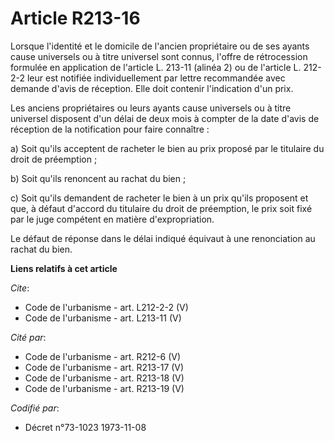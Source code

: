 # Article R213-16

Lorsque l'identité et le domicile de l'ancien propriétaire ou de ses ayants cause universels ou à titre universel sont
connus, l'offre de rétrocession formulée en application de l'article L. 213-11 (alinéa 2) ou de l'article L. 212-2-2 leur est
notifiée individuellement par lettre recommandée avec demande d'avis de réception. Elle doit contenir l'indication d'un
prix. 

Les anciens propriétaires ou leurs ayants cause universels ou à titre universel disposent d'un délai de deux mois à compter
de la date d'avis de réception de la notification pour faire connaître : 

a) Soit qu'ils acceptent de racheter le bien au prix proposé par le titulaire du droit de préemption ; 

b) Soit qu'ils renoncent au rachat du bien ; 

c) Soit qu'ils demandent de racheter le bien à un prix qu'ils proposent et que, à défaut d'accord du titulaire du droit de
préemption, le prix soit fixé par le juge compétent en matière d'expropriation. 

Le défaut de réponse dans le délai indiqué équivaut à une renonciation au rachat du bien.

**Liens relatifs à cet article**

_Cite_:

  - Code de l'urbanisme - art. L212-2-2 (V)
  - Code de l'urbanisme - art. L213-11 (V)

_Cité par_:

  - Code de l'urbanisme - art. R212-6 (V)
  - Code de l'urbanisme - art. R213-17 (V)
  - Code de l'urbanisme - art. R213-18 (V)
  - Code de l'urbanisme - art. R213-19 (V)

_Codifié par_:

  - Décret n°73-1023 1973-11-08
